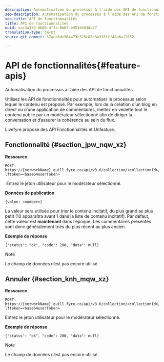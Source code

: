 ```yaml
---
description: Automatisation du processus à l’aide des API de fonctionnalités
seo-description: Automatisation du processus à l’aide des API de fonctionnalités
seo-title: API de fonctionnalités
title: API de fonctionnalités
uuid: eac3a156-0b60-4ffa-8b6f-e451eb03da77
translation-type: tm+mt
source-git-commit: 67aeb3de964473b326c88c3a3f81ff48a6a12652

---
```



# API de fonctionnalités{#feature-apis}

Automatisation du processus à l’aide des API de fonctionnalités

Utilisez les API de fonctionnalités pour automatiser le processus selon lequel le contenu est proposé. Par exemple, lors de la création d’un blog en direct ou d’une application de commentaires, mettez en vedette tout le contenu publié par un modérateur sélectionné afin de diriger la conversation et d’assurer la cohérence au sein du flux.

Livefyre propose des API Fonctionnalités et Unfeature.

## Fonctionnalité {#section_jpw_nqw_xz}

**Ressource**

```
POST: https://{networkName}.quill.fyre.co/api/v3.0/collection/<collectionId>/feature/<commentId>/?lftoken=<base64userToken>
```

&#x200B; Entrez le jeton utilisateur pour le modérateur sélectionné.

**Données de publication**

```
{value: <number>} 
```

La valeur sera utilisée pour trier le contenu incitatif, du plus grand au plus petit (10 apparaîtra avant 1 dans la liste de contenu incitatif). Par défaut, cette valeur est **maintenant** dans l’époque. Les commentaires présentés sont donc généralement triés du plus récent au plus ancien.

**Exemple de réponse**

```
{"status": "ok", "code": 200, "data": null} 
```

>[!NOTE]
>
>Le champ de données n’est pas encore utilisé.

## Annuler {#section_knh_mqw_xz}

**Ressource**

```
POST: https://{networkName}.quill.fyre.co/api/v3.0/collection/<collectionId>/unfeature/<commentId>/?lftoken=<base64userToken>
```

Entrez le jeton utilisateur pour le modérateur sélectionné.

**Exemple de réponse**

```
{"status": "ok", "code": 200, "data": null} 
```

>[!NOTE]
>
>Le champ de données n’est pas encore utilisé.

